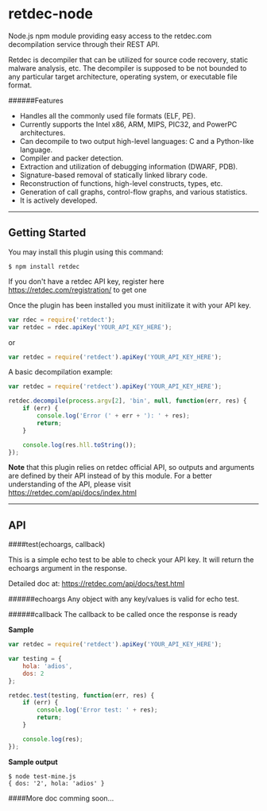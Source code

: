 # retdec-node
Node.js npm module providing easy access to the retdec.com decompilation service through their REST API.

Retdec is decompiler that can be utilized for source code recovery, static malware analysis, etc. The decompiler is supposed to be not bounded to any particular target architecture, operating system, or executable file format.

######Features

* Handles all the commonly used file formats (ELF, PE).
* Currently supports the Intel x86, ARM, MIPS, PIC32, and PowerPC architectures.
* Can decompile to two output high-level languages: C and a Python-like language.
* Compiler and packer detection.
* Extraction and utilization of debugging information (DWARF, PDB).
* Signature-based removal of statically linked library code.
* Reconstruction of functions, high-level constructs, types, etc.
* Generation of call graphs, control-flow graphs, and various statistics.
* It is actively developed.



* * *

## Getting Started

You may install this plugin using this command:
```
$ npm install retdec
```

If you don't have a retdec API key, register here https://retdec.com/registration/ to get one

Once the plugin has been installed you must initilizate it with your API key.
```js
var rdec = require('retdect');
var retdec = rdec.apiKey('YOUR_API_KEY_HERE');
```

or

```js
var retdec = require('retdect').apiKey('YOUR_API_KEY_HERE');
```

A basic decompilation example:

```js
var retdec = require('retdect').apiKey('YOUR_API_KEY_HERE');

retdec.decompile(process.argv[2], 'bin', null, function(err, res) {
    if (err) {
        console.log('Error (' + err + '): ' + res);
        return;
    }

    console.log(res.hll.toString());
});
```

**Note** that this plugin relies on retdec official API, so outputs and arguments are defined by their API instead of by this module. For a better understanding of the API, please visit https://retdec.com/api/docs/index.html

* * *

## API


####test(echoargs, callback)

This is a simple echo test to be able to check your API key. It will return the echoargs argument in the response.

Detailed doc at: https://retdec.com/api/docs/test.html

######echoargs
Any object with any key/values is valid for echo test.

######callback
The callback to be called once the response is ready

**Sample**

```js
var retdec = require('retdect').apiKey('YOUR_API_KEY_HERE'); 	

var testing = {
    hola: 'adios',
    dos: 2
};

retdec.test(testing, function(err, res) {
    if (err) {
        console.log('Error test: ' + res);
        return;
    }

    console.log(res);
});
```

**Sample output**

```
$ node test-mine.js 
{ dos: '2', hola: 'adios' }
```

####More doc comming soon...
